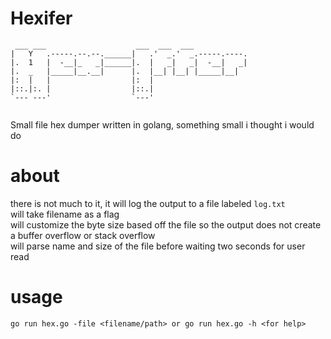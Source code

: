 # Hexifer
```
 ___ ___                    ___  ___  ___            
|   Y   .-----.--.--.______|   .'  _.'  _.-----.----.
|.  1   |  -__|_   _|______|.  |   _|   _|  -__|   _|
|.  _   |_____|__.__|      |.  |__| |__| |_____|__|  
|:  |   |                  |:  |                     
|::.|:. |                  |::.|                     
`--- ---'                  `---'                     
                                          
```
Small file hex dumper written in golang, something small i thought i would do

# about 

there is not much to it, it will log the output to a file labeled `log.txt`<br>
will take filename as a flag <br>
will customize the byte size based off the file so the output does not create a buffer overflow or stack overflow <br> 
will parse name and size of the file before waiting two seconds for user read <br>

# usage 

```
go run hex.go -file <filename/path> or go run hex.go -h <for help> 
```
